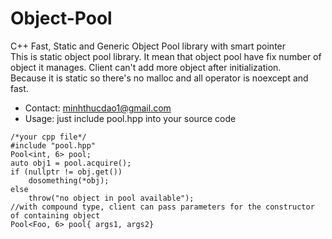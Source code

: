 # Object-Pool
C++ Fast, Static and Generic Object Pool library with smart pointer  
This is static object pool library. It mean that object pool have fix number of object it manages. Client can't add more object after initialization.  
Because it is static so there's no malloc and all operator is noexcept and fast.
- Contact: minhthucdao1@gmail.com
- Usage: just include pool.hpp into your source code
```
/*your cpp file*/
#include "pool.hpp"
Pool<int, 6> pool;
auto obj1 = pool.acquire();
if (nullptr != obj.get())
    dosomething(*obj);
else
    throw("no object in pool available");
//with compound type, client can pass parameters for the constructor of containing object
Pool<Foo, 6> pool{ args1, args2}
```

